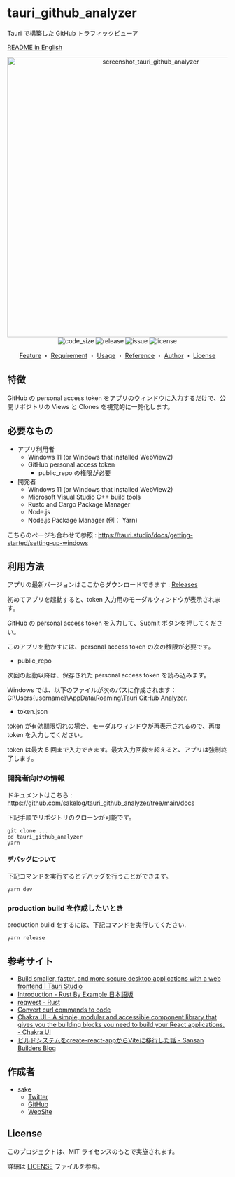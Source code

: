 # tauri_github_analyzer

Tauri で構築した GitHub トラフィックビューア

[README in English](/README.md)

<div align="center">
<img width="640" alt="screenshot_tauri_github_analyzer" src="https://user-images.githubusercontent.com/60056078/165714721-6f1b1003-8d88-4979-87f0-075260459f98.png">
</div>
  
<div align="center">
<img src="https://img.shields.io/github/languages/code-size/sakelog/tauri_github_analyzer" alt="code_size" >
<img src="https://img.shields.io/github/v/release/sakelog/tauri_github_analyzer" alt="release">
<img src="https://img.shields.io/github/issues/sakelog/tauri_github_analyzer" alt="issue">
<img src="https://img.shields.io/github/license/sakelog/tauri_github_analyzer" alt="license">
</div>

<div align="center">
  
  [Feature](#feature)
  ・
  [Requirement](#requirement)
  ・
  [Usage](#usage)
  ・
  [Reference](#reference)
  ・
  [Author](#author)
  ・
  [License](#license)
  
</div>

## 特徴

GitHub の personal access token をアプリのウィンドウに入力するだけで、公開リポジトリの Views と Clones を視覚的に一覧化します。

## 必要なもの

- アプリ利用者
  - Windows 11 (or Windows that installed WebView2)
  - GitHub personal access token
    - public_repo の権限が必要
- 開発者
  - Windows 11 (or Windows that installed WebView2)
  - Microsoft Visual Studio C++ build tools
  - Rustc and Cargo Package Manager
  - Node.js
  - Node.js Package Manager (例： Yarn)

こちらのページも合わせて参照 : https://tauri.studio/docs/getting-started/setting-up-windows

## 利用方法

アプリの最新バージョンはここからダウンロードできます : [Releases](https://github.com/sakelog/tauri_github_analyzer/releases)

初めてアプリを起動すると、token 入力用のモーダルウィンドウが表示されます。

GitHub の personal access token を入力して、Submit ボタンを押してください。

このアプリを動かすには、personal access token の次の権限が必要です。

- public_repo

次回の起動以降は、保存された personal access token を読み込みます。

Windows では、以下のファイルが次のパスに作成されます： C:\Users\{username}\AppData\Roaming\Tauri GitHub Analyzer.

- token.json

token が有効期限切れの場合、モーダルウィンドウが再表示されるので、再度 token を入力してください。

token は最大 5 回まで入力できます。最大入力回数を超えると、アプリは強制終了します。

### 開発者向けの情報

ドキュメントはこちら : https://github.com/sakelog/tauri_github_analyzer/tree/main/docs

下記手順でリポジトリのクローンが可能です。

```shell
git clone ...
cd tauri_github_analyzer
yarn
```

#### デバッグについて

下記コマンドを実行するとデバッグを行うことができます。

```shell
yarn dev
```

### production build を作成したいとき

production build をするには、下記コマンドを実行してください.

```shell
yarn release
```

## 参考サイト

- [Build smaller, faster, and more secure desktop applications with a web frontend | Tauri Studio](https://tauri.studio/)
- [Introduction - Rust By Example 日本語版](https://doc.rust-jp.rs/rust-by-example-ja/)
- [reqwest - Rust](https://docs.rs/reqwest/latest/reqwest/)
- [Convert curl commands to code](https://curlconverter.com/#rust)
- [Chakra UI - A simple, modular and accessible component library that gives you the building blocks you need to build your React applications. - Chakra UI](https://chakra-ui.com/)
- [ビルドシステムをcreate-react-appからViteに移行した話 - Sansan Builders Blog](https://buildersbox.corp-sansan.com/entry/2022/03/24/110000)

## 作成者

- sake
  - [Twitter](https://twitter.com/sake_engineer)
  - [GitHub](https://github.com/sakelog)
  - [WebSite](https://sakeengineer.com/)

## License

このプロジェクトは、MIT ライセンスのもとで実施されます。

詳細は [LICENSE](/LICENSE) ファイルを参照。
